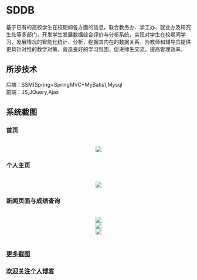 # SDDB
基于已有的高校学生在校期间各方面的信息，联合教务办、学工办、就业办及研究生处等多部门，开发学生发展数据综合评价与分析系统，实现对学生在校期间学习、发展情况的智能化统计、分析，挖掘其内在的数据关系，为教师和辅导员提供更具针对性的教学对策，营造良好的学习氛围，促进师生交流，提高管理效率。

## 所涉技术 
后端：SSM(Spring+SpringMVC+MyBatis),Mysql  
前端：JS,JQuery,Ajax

## 系统截图

### 首页
<br>
<div align="center">
  <img src="https://github.com/SunAlwaysOnline/SDDB/blob/master/screenShot/首页.png"/>
</div>

### 个人主页
<br>
<div align="center">
  <img src="https://github.com/SunAlwaysOnline/SDDB/blob/master/screenShot/个人主页.png"/>
</div>

### 新闻页面与成绩查询
<br>
<div align="center">
  <img src="https://github.com/SunAlwaysOnline/SDDB/blob/master/screenShot/数据分析模块-发展分析1.png"/>
</div>
<div align="center">
  <img src="https://github.com/SunAlwaysOnline/SDDB/blob/master/screenShot/数据分析模块-发展分析2.png"/>
</div>
<div align="center">
  <img src="https://github.com/SunAlwaysOnline/SDDB/blob/master/screenShot/数据分析模块-发展分析3.png"/>
</div>
<br>

### <a href="https://github.com/SunAlwaysOnline/SDDB/tree/master/screenShot">更多截图</a>


### <a href="https://blog.csdn.net/qq_33591903">欢迎关注个人博客</a>
